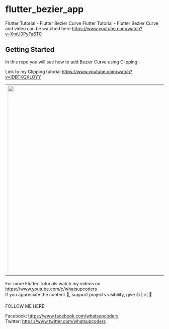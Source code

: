# flutter_bezier_app

Flutter Tutorial - Flutter Bezier Curve 
Flutter Tutorial - Flutter Bezier Curve and video can be watched here https://www.youtube.com/watch?v=XmU0PyFa6T0

## Getting Started

In this repo you will see how to add Bezier Curve using Clipping.
 
Link to my Clipping tutorial 
https://www.youtube.com/watch?v=IDBTKQKLOYY

<div style="text-align: center">
    <table>
        <tr>
            <td style="text-align: center">
                    <img src="https://github.com/whatsupcoders/Flutter-Bezier-App/blob/master/assets/Flutter%20Bezier.png" width="600"/>
            </td>                    
      </tr>
  </table>
  </div>
  
For more Flutter Tutorials watch my videos on https://www.youtube.com/c/whatsupcoders <br />
If you appreciate the content 📖, support projects visibility, give 👍| ⭐| 👏

FOLLOW ME HERE:

Facebook: https://www.facebook.com/whatsupcoders <br />
Twitter: https://www.twitter.com/whatsupcoders
